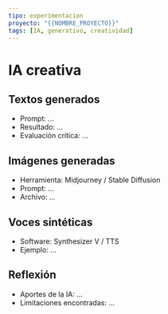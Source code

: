 ```yaml
---
tipo: experimentacion
proyecto: "{{NOMBRE_PROYECTO}}"
tags: [IA, generativo, creatividad]
---
```


# IA creativa

## Textos generados
- Prompt: …
- Resultado: …
- Evaluación crítica: …

## Imágenes generadas
- Herramienta: Midjourney / Stable Diffusion
- Prompt: …
- Archivo: …

## Voces sintéticas
- Software: Synthesizer V / TTS
- Ejemplo: …

## Reflexión
- Aportes de la IA: …
- Limitaciones encontradas: …
